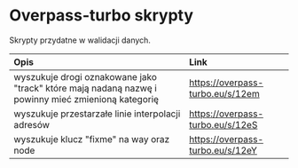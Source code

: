 # Overpass-turbo skrypty
Skrypty  przydatne  w walidacji danych.

| Opis | Link |
| :--- | :---|
| wyszukuje drogi oznakowane jako "track" które mają nadaną nazwę i powinny mieć zmienioną kategorię | https://overpass-turbo.eu/s/12em |
| wyszukuje przestarzałe linie interpolacji adresów | https://overpass-turbo.eu/s/12eS |
| wyszukuje klucz "fixme" na way oraz node | https://overpass-turbo.eu/s/12eY |
